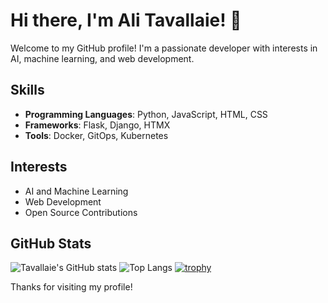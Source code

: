 # Hi there, I'm Ali Tavallaie! 👋 

Welcome to my GitHub profile! I'm a passionate developer with interests in AI, machine learning, and web development.

## Skills

- **Programming Languages**: Python, JavaScript, HTML, CSS
- **Frameworks**: Flask, Django, HTMX
- **Tools**: Docker, GitOps, Kubernetes

## Interests

- AI and Machine Learning
- Web Development
- Open Source Contributions

## GitHub Stats

![Tavallaie's GitHub stats](https://github-readme-stats.vercel.app/api?username=tavallaie&show_icons=true&theme=radical)
![Top Langs](https://github-readme-stats.vercel.app/api/top-langs/?username=tavallaie&layout=compact&theme=radical)
[![trophy](https://github-profile-trophy.vercel.app/?username=tavallaie&theme=radical)](https://github.com/ryo-ma/github-profile-trophy)

Thanks for visiting my profile!

